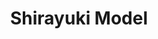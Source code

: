 ---
layout: post
title: "Shirayuki Model"
image: https://i3.lensdump.com/i/T4L9gH.png
model_count: 1
---